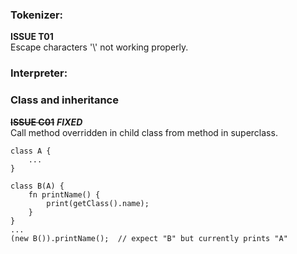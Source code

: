 ### Tokenizer:

**ISSUE T01** \
Escape characters '\\' not working properly.

### Interpreter:

### Class and inheritance

~~**ISSUE C01**~~ **_FIXED_** \
Call method overridden in child class from method in superclass.
```
class A {
    ...
}

class B(A) {
    fn printName() {
        print(getClass().name);
    }
}
...
(new B()).printName();  // expect "B" but currently prints "A"

```
